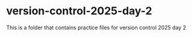 # version-control-2025-day-2
This is a folder that contains practice files for version control 2025 day 2
